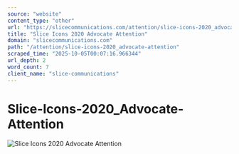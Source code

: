 ```yaml
---
source: "website"
content_type: "other"
url: "https://slicecommunications.com/attention/slice-icons-2020_advocate-attention"
title: "Slice Icons 2020 Advocate Attention"
domain: "slicecommunications.com"
path: "/attention/slice-icons-2020_advocate-attention"
scraped_time: "2025-10-05T00:07:16.966344"
url_depth: 2
word_count: 7
client_name: "slice-communications"
---
```


# Slice-Icons-2020\_Advocate-Attention

![Slice Icons 2020 Advocate Attention](https://slicecommunications.com/wp-content/uploads/2021/01/Slice-Icons-2020_Advocate-Attention.png)